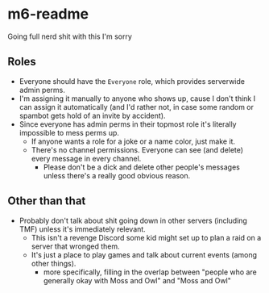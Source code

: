 # m6-readme

Going full nerd shit with this I'm sorry

## Roles
- Everyone should have the `Everyone` role, which provides serverwide admin perms.  
- I'm assigning it manually to anyone who shows up, cause I don't think I can assign it automatically (and I'd rather not, in case some random or spambot gets hold of an invite by accident).
- Since everyone has admin perms in their topmost role it's literally impossible to mess perms up.
  - If anyone wants a role for a joke or a name color, just make it.
  - There's no channel permissions. Everyone can see (and delete) every message in every channel. 
    - Please don't be a dick and delete other people's messages unless there's a really good obvious reason.

## Other than that
- Probably don't talk about shit going down in other servers (including TMF) unless it's immediately relevant.
  - This isn't a revenge Discord some kid might set up to plan a raid on a server that wronged them.
  - It's just a place to play games and talk about current events (among other things).
    - more specifically, filling in the overlap between "people who are generally okay with Moss and Owl" and "Moss and Owl"
